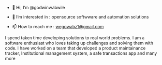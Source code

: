 - 👋 Hi, I’m @godwinwabwile
- 👀 I’m interested in : opensource softwware and automation solutions

- 📫 How to reach me : wegowabz1@gmail.com

<!---
godwinwabwile/godwinwabwile is a ✨ special ✨ repository because its `README.md` (this file) appears on your GitHub profile.
You can click the Preview link to take a look at your changes.
--->

I spend taken time developing solutions to real world problems. I am a software enthusiast who loves taking up challenges and solving them with code. I have worked on a team that developed a product maintainance tracker, Institutional management system, a safe transactions app and many more
